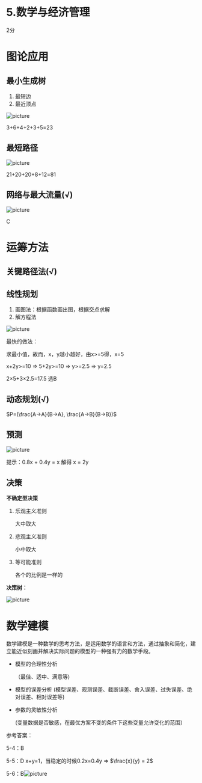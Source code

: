 # 5.数学与经济管理

2分

# 图论应用

## 最小生成树

1. 最短边
2. 最近顶点

![picture](./Image/5-1.jpg)

3+6+4+2+3+5=23



## 最短路径

![picture](./Image/5-2.jpg)

21+20+20+8+12=81



## 网络与最大流量(√)

![picture](./Image/5-3.jpg)

C



# 运筹方法

## 关键路径法(√)



## 线性规划

1. 画图法：根据函数画出图，根据交点求解
2. 解方程法

![picture](./Image/5-4.jpg)

最快的做法：

求最小值，故而，x，y越小越好，由x>=5得，x=5

x+2y>=10   =>   5+2y>=10   =>   y>=2.5   =>    y=2.5

2×5+3×2.5=17.5 选B





## 动态规划(√)

$P=(\frac{A->A}{B->A}, \frac{A->B}{B->B})$



## 预测

![picture](./Image/5-5.jpg)

提示：0.8x + 0.4y = x 解得 x = 2y



## 决策

**不确定型决策**

1. 乐观主义准则

   大中取大

2. 悲观主义准则

   小中取大

3. 等可能准则

   各个的比例是一样的



**决策树：**

![picture](./Image/5-6.jpg)



# 数学建模

数学建模是一种数学的思考方法，是运用数学的语言和方法，通过抽象和简化，建立能近似刻画并解决实际问题的模型的一种强有力的数学手段。

- 模型的合理性分析

  （最佳、适中、满意等)

- 模型的误差分析
  (模型误差、观测误差、截断误差、舍入误差、过失误差、绝对误差、相对误差等)

- 参数的灵敏性分析

  (变量数据是否敏感，在最优方案不变的条件下这些变量允许变化的范围）







参考答案：

5-4：B

5-5：D         x+y=1，当稳定的时候0.2x=0.4y   => $\frac{x}{y} = 2$

5-6：B![picture](./Image/5-7.jpg)
